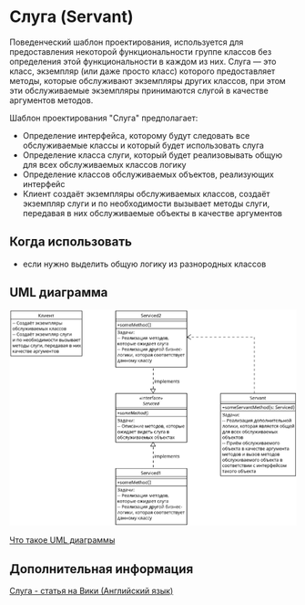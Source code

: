 # Слуга (Servant)

Поведенческий шаблон проектирования, используется для предоставления некоторой функциональности группе классов без определения этой функциональности в каждом
из них. Слуга — это класс, экземпляр (или даже просто класс) которого
предоставляет методы, которые обслуживают экземпляры других классов, при этом
эти обслуживаемые экземпляры принимаются слугой в качестве аргументов методов.

Шаблон проектирования "Слуга" предполагает:

- Определение интерфейса, которому будут следовать все обслуживаемые классы и
  который будет использовать слуга
- Определение класса слуги, который будет реализовывать общую для всех
  обслуживаемых классов логику
- Определение классов обслуживаемых объектов, реализующих интерфейс
- Клиент создаёт экземпляры обслуживаемых классов, создаёт экземпляр слуги и по необходимости вызывает методы слуги, передавая в них обслуживаемые объекты в
  качестве аргументов

## Когда использовать

- если нужно выделить общую логику из разнородных классов

## UML диаграмма

![UML диаграмма слуги](https://github.com/evgenylyozin/patterns/blob/f4babb08a941f438d6544d316f2f4d51c1a65fab/docs/oop-patterns/uml-diagrams/servant.png)

[Что такое UML диаграммы](https://github.com/evgenylyozin/patterns/blob/6bd4dee6b7186d8703f4f3d8f852e72d185ae545/docs/diagram.md)

## Дополнительная информация

[Слуга - статья на Вики (Английский язык)](<https://en.wikipedia.org/wiki/Servant_(design_pattern)>)
